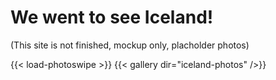 ---
---
# We went to see Iceland!
(This site is not finished, mockup only, placholder photos)

{{< load-photoswipe >}}
{{< gallery dir="iceland-photos" />}}
